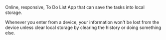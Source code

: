 
Online, responsive, To Do List App that can save the tasks into local storage.

Whenever you enter from a device, your information won't be lost from the device unless clear local storage by clearing the history or doing something else.
